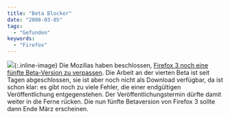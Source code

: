 ```yaml
---
title: "Beta Blocker"
date: "2008-03-05"
tags:
  - "Gefunden"
keywords:
  - "Firefox"
---
```


![](/images/codecandies/ZZ2D4C1F55.jpg){:.inline-image} Die Mozillas haben beschlossen, [Firefox 3 noch eine fünfte Beta-Version zu verpassen](http://developer.mozilla.org/devnews/index.php/2008/03/04/firefox-3-beta-5-schedule/). Die Arbeit an der vierten Beta ist seit Tagen abgeschlossen, sie ist aber noch nicht als Download verfügbar, da ist schon klar: es gibt noch zu viele Fehler, die einer endgültigen Veröffentlichung entgegenstehen. Der Veröffentlichungstermin dürfte damit weiter in die Ferne rücken. Die nun fünfte Betaversion von Firefox 3 sollte dann Ende März erscheinen.
